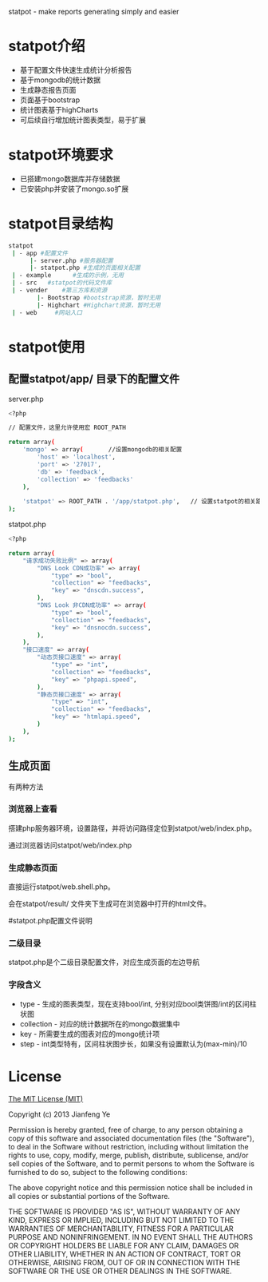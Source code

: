 statpot - make reports generating simply and easier

# statpot介绍
+ 基于配置文件快速生成统计分析报告
+ 基于mongodb的统计数据
+ 生成静态报告页面
+ 页面基于bootstrap
+ 统计图表基于highCharts
+ 可后续自行增加统计图表类型，易于扩展

# statpot环境要求
+ 已搭建mongo数据库并存储数据
+ 已安装php并安装了mongo.so扩展

# statpot目录结构

```bash
statpot
 | - app #配置文件
      |- server.php #服务器配置
      |- statpot.php #生成的页面相关配置
 | - example      #生成的示例，无用
 | - src   #statpot的代码文件库
 | - vender    #第三方库和资源
        |- Bootstrap #bootstrap资源，暂时无用
        |- Highchart #Highchart资源，暂时无用
 | - web     #网站入口
```

# statpot使用
## 配置statpot/app/ 目录下的配置文件

server.php
```bash
<?php

// 配置文件，这里允许使用宏 ROOT_PATH

return array(
    'mongo' => array(       //设置mongodb的相关配置
        'host' => 'localhost', 
        'port' => '27017', 
        'db' => 'feedback',
        'collection' => 'feedbacks'
    ),
    
    'statpot' => ROOT_PATH . '/app/statpot.php',   // 设置statpot的相关路径
);
```

statpot.php

```bash
<?php

return array(
    "请求成功失败比例" => array(
        "DNS Look CDN成功率" => array(
            "type" => "bool",
            "collection" => "feedbacks",
            "key" => "dnscdn.success",
        ),
        "DNS Look 非CDN成功率" => array(
            "type" => "bool",
            "collection" => "feedbacks",
            "key" => "dnsnocdn.success",
        ),
    ),
    "接口速度" => array(
        "动态页接口速度" => array(
            "type" => "int",
            "collection" => "feedbacks",
            "key" => "phpapi.speed",
        ),
        "静态页接口速度" => array(
            "type" => "int",
            "collection" => "feedbacks",
            "key" => "htmlapi.speed",
        )
    ),
);
```

## 生成页面
有两种方法
### 浏览器上查看
搭建php服务器环境，设置路径，并将访问路径定位到statpot/web/index.php。

通过浏览器访问statpot/web/index.php

### 生成静态页面
直接运行statpot/web.shell.php。

会在statpot/result/  文件夹下生成可在浏览器中打开的html文件。

#statpot.php配置文件说明
### 二级目录
statpot.php是个二级目录配置文件，对应生成页面的左边导航

### 字段含义
+ type - 生成的图表类型，现在支持bool/int, 分别对应bool类饼图/int的区间柱状图
+ collection - 对应的统计数据所在的mongo数据集中
+ key - 所需要生成的图表对应的mongo统计项
+ step - int类型特有，区间柱状图步长，如果没有设置默认为(max-min)/10

# License
[The MIT License (MIT)](http://opensource.org/licenses/MIT)

Copyright (c) 2013 Jianfeng Ye

Permission is hereby granted, free of charge, to any person obtaining a copy
of this software and associated documentation files (the "Software"), to deal
in the Software without restriction, including without limitation the rights
to use, copy, modify, merge, publish, distribute, sublicense, and/or sell
copies of the Software, and to permit persons to whom the Software is
furnished to do so, subject to the following conditions:

The above copyright notice and this permission notice shall be included in
all copies or substantial portions of the Software.

THE SOFTWARE IS PROVIDED "AS IS", WITHOUT WARRANTY OF ANY KIND, EXPRESS OR
IMPLIED, INCLUDING BUT NOT LIMITED TO THE WARRANTIES OF MERCHANTABILITY,
FITNESS FOR A PARTICULAR PURPOSE AND NONINFRINGEMENT. IN NO EVENT SHALL THE
AUTHORS OR COPYRIGHT HOLDERS BE LIABLE FOR ANY CLAIM, DAMAGES OR OTHER
LIABILITY, WHETHER IN AN ACTION OF CONTRACT, TORT OR OTHERWISE, ARISING FROM,
OUT OF OR IN CONNECTION WITH THE SOFTWARE OR THE USE OR OTHER DEALINGS IN
THE SOFTWARE.